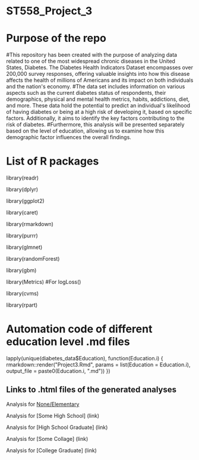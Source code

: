 # ST558_Project_3  


# Purpose of the repo

#This repository has been created with the purpose of analyzing data related to one of the most widespread chronic diseases in the United States, Diabetes. The Diabetes Health Indicators Dataset encompasses over 200,000 survey responses, offering valuable insights into how this disease affects the health of millions of Americans and its impact on both individuals and the nation's economy.
#The data set includes information on various aspects such as the current diabetes status of respondents, their demographics, physical and mental health metrics, habits, addictions, diet, and more. These data hold the potential to predict an individual's likelihood of having diabetes or being at a high risk of developing it, based on specific factors. Additionally, it aims to identify the key factors contributing to the risk of diabetes. 
#Furthermore, this analysis will be presented separately based on the level of education, allowing us to examine how this demographic factor influences the overall findings.

# List of R packages

library(readr)  

library(dplyr)  

library(ggplot2)  

library(caret)  

library(rmarkdown)  

library(purrr)  

library(glmnet)  

library(randomForest)  

library(gbm)  

library(Metrics)  #For logLoss()  

library(cvms)  

library(rpart)  


# Automation code of different education level .md files 

lapply(unique(diabetes_data$Education), function(Education.i) {
  rmarkdown::render("Project3.Rmd",
                    params = list(Education = Education.i),
                    output_file = paste0(Education.i, ".md"))
})

## Links to .html files of the generated analyses

Analysis for [None/Elementary](link)  

Analysis for [Some High School] (link)  

Analysis for [High School Graduate] (link)  

Analysis for [Some Collage] (link)  

Analysis for [College Graduate] (link)  
